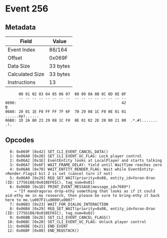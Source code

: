 # Event 256

## Metadata

| Field           | Value    |
|-----------------|----------|
| Event Index     | 86/164   |
| Offset          | 0x069F   |
| Data Size       | 33 bytes |
| Calculated Size | 33 bytes |
| Instructions    | 13       |

```
      00 01 02 03 04 05 06 07  08 09 0A 0B 0C 0D 0E 0F
      -- -- -- -- -- -- -- --  -- -- -- -- -- -- -- --
0690:                                               42                 B
06A0: 20 01 1E F0 FF FF 7F 6F  70 29 08 1C F0 0E 01 01   ......op)......
06B0: 1D 2A 80 23 29 08 1C F0  0E 01 02 2E 20 00 21 00  .*.#)....... .!.
```

## Opcodes

```
  0: 0x069F [0x42] SET_CLI_EVENT_CANCEL_DATA()
  1: 0x06A0 [0x20] SET_CLI_EVENT_UC_FLAG: Lock player control
  2: 0x06A2 [0x1E] EventEntity looks at LocalPlayer and starts talking
  3: 0x06A7 [0x6F] WAIT_FRAME_DELAY: Yield until WaitTime reaches zero
  4: 0x06A8 [0x70] WAIT_ENTITY_RENDER_FLAG: Wait while EventEntity->Render.Flags3 bit 2 is set (cancel turn if not)
  5: 0x06A9 [0x29] REQ_SET_WAIT(priority=0x08, entity_id=Yoran-Oran (ID: 17756188/0x010EF01C), tag_num=0x01)
  6: 0x06B0 [0x1D] PRINT_EVENT_MESSAGE(message_id=7689*)
    → "If mandragoras drop-ethy something that looks as if it could aid-ethy me in my research, then please be sure to bring-ethy it back here to me.\u007F1\u0000\u0007"
  7: 0x06B3 [0x23] WAIT_FOR_DIALOG_INTERACTION
  8: 0x06B4 [0x29] REQ_SET_WAIT(priority=0x08, entity_id=Yoran-Oran (ID: 17756188/0x010EF01C), tag_num=0x02)
  9: 0x06BB [0x2E] SET_CLI_EVENT_CANCEL_FLAGS()
 10: 0x06BC [0x20] SET_CLI_EVENT_UC_FLAG: Unlock player control
 11: 0x06BE [0x21] END_EVENT
 12: 0x06BF [0x00] END_REQSTACK()
```
